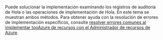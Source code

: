 Puede solucionar la implementación examinando los registros de auditoría de Hola o las operaciones de implementación de Hola. En este tema se muestran ambos métodos. Para obtener ayuda con la resolución de errores de implementación específicos, consulte [resolver errores comunes al implementar tooAzure de recursos con el Administrador de recursos de Azure](../articles/azure-resource-manager/resource-manager-common-deployment-errors.md).

